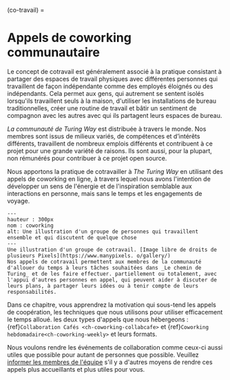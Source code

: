 (co-travail) =
# Appels de coworking communautaire

Le concept de cotravail est généralement associé à la pratique consistant à partager des espaces de travail physiques avec différentes personnes qui travaillent de façon indépendante comme des employés éloignés ou des indépendants. Cela permet aux gens, qui autrement se sentent isolés lorsqu'ils travaillent seuls à la maison, d'utiliser les installations de bureau traditionnelles, créer une routine de travail et bâtir un sentiment de compagnon avec les autres avec qui ils partagent leurs espaces de bureau.

_La communauté de Turing Way_ est distribuée à travers le monde. Nos membres sont issus de milieux variés, de compétences et d’intérêts différents, travaillent de nombreux emplois différents et contribuent à ce projet pour une grande variété de raisons. Ils sont aussi, pour la plupart, non rémunérés pour contribuer à ce projet open source.

Nous apportons la pratique de cotravailler à _The Turing Way_ en utilisant des appels de coworking en ligne, à travers lequel nous avons l'intention de développer un sens de l'énergie et de l'inspiration semblable aux interactions en personne, mais sans le temps et les engagements de voyage.

```{figure} ../figures/coworking.png
---
hauteur : 300px
nom : coworking
alt: Une illustration d'un groupe de personnes qui travaillent ensemble et qui discutent de quelque chose
---
Une illustration d'un groupe de cotravail. [Image libre de droits de plusieurs Pixels](https://www.manypixels. o/gallery/)
Nos appels de cotravail permettent aux membres de la communauté d'allouer du temps à leurs tâches souhaitées dans _Le chemin de Turing_ et de les faire effectuer. partiellement ou totalement, avec l'appui d'autres personnes en appel, qui peuvent aider à discuter de leurs plans, à partager leurs idées ou à tenir compte de leurs responsabilités.
```

Dans ce chapitre, vous apprendrez la motivation qui sous-tend les appels de coopération, les techniques que nous utilisons pour utiliser efficacement le temps alloué. les deux types d'appels que nous hébergeons : {ref}`Collaboration Cafés <ch-coworking-collabcafe>` et {ref}`Coworking hebdomadaire<ch-coworking-weekly>` et leurs formats.

Nous voulons rendre les événements de collaboration comme ceux-ci aussi utiles que possible pour autant de personnes que possible. Veuillez [informer les membres de l'équipe](/README.md#get-in-touch) s'il y a d'autres moyens de rendre ces appels plus accueillants et plus utiles pour vous.
